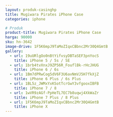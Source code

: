 ```yaml
---
layout: produk-casinghp
title: Mugiwara Pirates iPhone Case
categories: iphone

# Produk
product-title: Mugiwara Pirates iPhone Case
harga: 90000
sku: hn-3642
image-drive: 1F5K6mpJ9TaMoZIqxCBbnc2Mr30Q4GmtB
gallery:
  - url: 19uURlgOo0nBtYifvsyDBTaSEF3pnYocS
    title: iPhone 5 / 5s / SE
  - url: 1brb4tvXnxJ9ZP56R_FouflBk-rHcJHUG
    title: iPhone 6 / 6s
  - url: 1Bm7dPRwCog5dV6F3U6avNmVJ5H7fkXjZ
    title: iPhone 6 Plus / 6s Plus
  - url: 1BL5z_JWMxYxKSotTcrGwY3vfgooxIBFB
    title: iPhone 7 / 8
  - url: 1wVR9zAGf-PpHeTL7EC7b8uqwj4XkWaZr
    title: iPhone 7 Plus / 8 Plus
  - url: 1F5K6mpJ9TaMoZIqxCBbnc2Mr30Q4GmtB
    title: iPhone X
---
```

